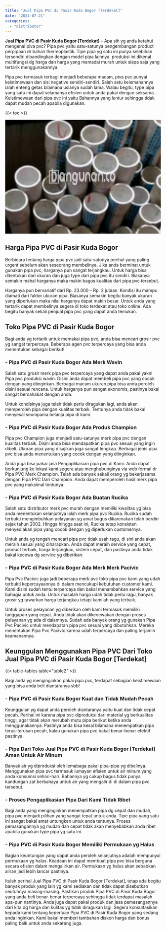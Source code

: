 ```yaml
---
title: "Jual Pipa PVC di Pasir Kuda Bogor [Terdekat]"
date: "2024-07-21"
categories: 
  - "distributor"
---
```


**Jual Pipa PVC di Pasir Kuda Bogor \[Terdekat\]** – Apa sih yg anda ketahui mengenai piva pvc? Pipa pvc yaitu satu-satunya pengembangan product perpipaan dr bahan thermoplastik. Tipe pipa yg satu ini punya kelebihan tersendiri dibandingkan dengan model pipa lainnya. produksi ini dikenal multifungsi dg harga dan harga yang memadai murah untuk siapa saja yang tertarik menggunakannya.

Pipa pvc termasuk terbagi menjadi beberapa macam, piva pvc punyai keistimewaan dan sisi negative sendiri-sendiri. Salah satu kelemahannya ialah enteng getas bilamana usianya sudah lama. Walau begitu, type pipa yang satu ini dapat selamanya efisien untuk anda pakai dengan seksama. Keistimewaan dari pipa pvc ini yaitu Bahannya yang lentur sehingga tidak dapat mudah pecah apabila digunakan.

{{< toc >}}

![Jual Pipa PVC di Pasir Kuda Bogor [Terdekat]](/images/jaul-pipa-pvc-36.png)

## Harga Pipa PVC di Pasir Kuda Bogor

Berbicara tentang harga pipa pvc jadi satu-satunya perihal yang paling urgent sebelum akan seseorang membelinya. Jika anda berminat untuk gunakan pipa pvc, harganya pun sangat terjangkau. Untuk harga bisa ditentukan dari ukuran dan juga type dari pipa pvc itu sendiri. Biasanya semakin mahal harganya maka makin bagus kualitas dari pipa pvc tersebut.

Harganya pun bervariatif dari Rp. 23.000 – Rp. 2 jutaan. Kondisi itu mampu diamati dari faktor ukuran pipa. Biasanya semakin begitu banyak ukuran yang diperlukan maka nilai harganya dapat makin besar. Untuk anda yang tertarik dapat membelinya segera di toko terdekat atau toko online. Ada begitu banyak sekali penjual pipa pvc yang dapat anda temukan.

## Toko Pipa PVC di Pasir Kuda Bogor

Bagi anda yg tertarik untuk memakai pipa pvc, anda bisa mencari grosir pvc yg sangat terpercaya. Beberapa agen pvc terpercaya yang bisa anda menentukan sebagai berikut!

### \- Pipa PVC di Pasir Kuda Bogor Ada Merk Wavin

Salah satu grosir merk pipa pvc terpercaya yang dapat anda pakai yakni Pipa pvc produksi wavin. Disini anda dapat membeli pipa pvc yang cocok dengan yang diinginkan. Berbagai macam ukuran pipa bisa anda peroleh disini sesuai rencana. Untuk harganya pun sangat ekonomis, pastinya bakal sangat bersahabat dengan anda.

Untuk kondisinya juga telah tidak perlu diragukan lagi, anda akan memperoleh pipa dengan kualitas terbaik. Tentunya anda tidak bakal menyesal seumpama belanja pipa di kami.

### \- Pipa PVC di Pasir Kuda Bogor Ada Produk Champion

Pipa pvc Champion juga menjadi satu-satunya merk pipa pvc dengan kualitas terbaik. Disini anda bisa mendapatkan pipa pvc sesuai yang ingin dibeli. Ukuran pipa yang disajikan juga sangat lengkap. Berbagai jenis pipa pvc bisa anda menentukan yang cocok dengan yang diinginkan.

Anda juga bisa pakai jasa Pengaplikasian pipa pvc di Kami. Anda dapat berkunjung ke lokasi kami segera atau menghubunginya via web formal dr Pipa PVC Merk Champion. Telah ada banyak sekali orang yg bekerjasama dengan Pipa PVC Dari Champion. Anda dapat memperoleh hasil merk pipa pvc yang maksimal tentunya.

### \- Pipa PVC di Pasir Kuda Bogor Ada Buatan Rucika

Salah satu distributor merk pvc murah dengan memiliki kwalitas yg bisa anda menentukan selanjutnya ialah merk pipa pvc Rucika. Rucika sudah terbukti mengimbuhkan pelayanan yg amat bagus dikarenakan telah berdiri sejak tahun 2002. Hingga hingga saat ini, Rucika tetap konsisten menyediakan pipa yang cocok dengan yg diperlukan customernya.

Untuk anda yg tengah mencari pipa pvc tidak usah ragu, di sini anda akan meraih sesuai yang diharapkan. Anda dapat meraih service yang cepat, product terbaik, harga terjangkau, sistem cepat, dan pastinya anda tidak bakal kecewa dg service yg diberikan.

### \- Pipa PVC di Pasir Kuda Bogor Ada Merk Merk Pacivic

Pipa Pvc Pacivic juga jadi beberapa merk pvc toko pipa pvc kami yang udah terbukti kepercayaannya di dalam mencukupi kebutuhan customer kami. Kami disini sudah tentu terpercaya dan bakal menambahkan service yang bahagia untuk anda. Untuk masalah harga udah tidak perlu ragu, banyak grosir yg tawarkan harga terjangkau tetapi kamilah yang terbaik.

Untuk proses pelayanan yg diberikan oleh kami termasuk memiliki tanggapan yang cepat. Anda tidak akan dikecewakan dengan proses pelayanan yg ada di dalamnya. Sudah ada banyak orang yg gunakan Pipa Pvc Pacivic untuk mendapatan pipa pvc sesuai yang dibutuhkan. Mereka menentukan Pipa Pvc Pacivic karena udah terpercaya dan paling terjamin keamanannya.

## Keunggulan Menggunakan Pipa PVC Dari Toko Jual Pipa PVC di Pasir Kuda Bogor \[Terdekat\]

{{< table-tables table="table2" >}}

Bagi anda yg menginginkan pakai pipa pvc, terdapat sebagian keistimewaan yang bisa anda beli diantaranya sbb!

### \- Pipa PVC di Pasir Kuda Bogor Kuat dan Tidak Mudah Pecah

Keunggulan yg dapat anda peroleh diantaranya yaitu kuat dan tidak cepat pecah. Perihal ini karena pipa pvc diproduksi dari material yg berkualitas tinggi, agar tidak akan merubah mutu pipa berikut ketika anda menggunakannya. Pastinya anda bisa kesal bilamana menempatkan pipa terus-terusan pecah, kalau gunakan pipa pvc bakal benar-benar efektif pastinya.

### \- Pipa Dari Toko Jual Pipa PVC di Pasir Kuda Bogor \[Terdekat\] Aman Untuk Air Minum

Banyak air yg diproduksi oleh lemabaga pakai pipa-pipa yg dibelinya. Menggunakan pipa pvc termasuk lumayan efisien untuk air minum yang anda konsumsi sehari-hari. Bahannya yg cukup bagus tidak punya kandungan zat berbahaya untuk air yang mengalir di di dalam pipa pvc tersebut.

### \- Proses Pengaplikasian Pipa Dari Kami Tidak Ribet

Bagi anda yang menginginkan menempatkan pipa dg cepat dan mudah, pipa pvc menjadi pilihan yang sangat tepat untuk anda. Tipe pipa yang satu ini sangat bakal amat untungkan untuk anda tentunya. Proses pemasangannya yg mudah dan cepat tidak akan menyebabkan anda ribet apabila gunakan type pipa yg satu ini.

### \- Pipa PVC di Pasir Kuda Bogor Memiliki Permukaan yg Halus

Bagian keuntungan yang dapat anda peroleh selanjutnya adalah mempunyai permukaan yg halus. Keadaan ini dapat membuat pipa pvc bisa berguna secara efisien dalam mengalirkan air. Permukaan yg halus akan sebabkan aliran jadi lebih lancar pastinya.

Itulah perihal Jual Pipa PVC di Pasir Kuda Bogor \[Terdekat\], tetap ada begitu banyak produk yang lain yg kami sediakan dan tidak dapat disebutkan seutuhnya masing-masing. Pastikan produk Pipa PVC di Pasir Kuda Bogor yang anda beli benar-benar terpercaya sehingga tidak terdapat masalah apa-pun nantinya. Anda juga dapat pakai produk dan jasa pemasangannya dari kita dg harga dan kulitas yg tidak diragukan lagi. Segera konsultasikan kepada kami tentang keperluan Pipa PVC di Pasir Kuda Bogor yang sedang anda inginkan. Kami bakal memberi tambahan diskon harga dan bonus paling baik untuk anda sekarang juga.
